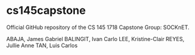 # cs145capstone
Official GitHub repository of the CS 145 1718 Capstone Group: SOCKnET.

ABAJA, James Gabriel
BALINGIT, Ivan Carlo
LEE, Kristine-Clair
REYES, Jullie Anne
TAN, Luis Carlos
